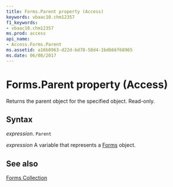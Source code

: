 ```yaml
---
title: Forms.Parent property (Access)
keywords: vbaac10.chm12357
f1_keywords:
- vbaac10.chm12357
ms.prod: access
api_name:
- Access.Forms.Parent
ms.assetid: a16b8963-d22d-bd78-58d4-1bd666f68965
ms.date: 06/08/2017
---
```



# Forms.Parent property (Access)

Returns the parent object for the specified object. Read-only.


## Syntax

_expression_. `Parent`

_expression_ A variable that represents a [Forms](Access.Forms.md) object.


## See also


[Forms Collection](Access.Forms.md)


